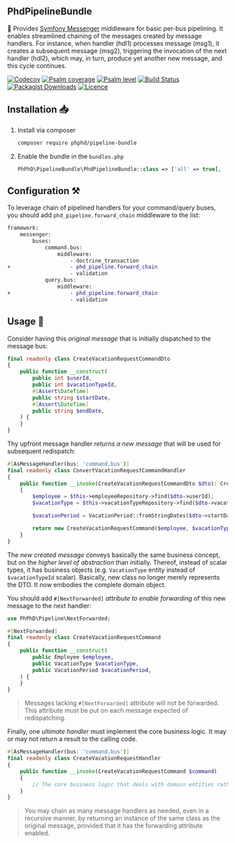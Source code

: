 PhdPipelineBundle
-----------------

🧰 Provides [Symfony Messenger](https://symfony.com/doc/current/messenger.html) middleware for basic per-bus pipelining.
It enables streamlined chaining of the messages created by message handlers. For instance, when handler (hdl1) processes
message (msg1), it creates a subsequent message (msg2), triggering the invocation of the next
handler (hdl2), which may, in turn, produce yet another new message, and this cycle continues.

[![Codecov](https://codecov.io/gh/phphd/pipeline-bundle/graph/badge.svg?token=GZRXWYT55Z)](https://codecov.io/gh/phphd/pipeline-bundle)
[![Psalm coverage](https://shepherd.dev/github/phphd/pipeline-bundle/coverage.svg)](https://shepherd.dev/github/phphd/pipeline-bundle)
[![Psalm level](https://shepherd.dev/github/phphd/pipeline-bundle/level.svg)](https://shepherd.dev/github/phphd/pipeline-bundle)
[![Build Status](https://img.shields.io/github/actions/workflow/status/phphd/pipeline-bundle/ci.yaml?branch=main)](https://github.com/phphd/pipeline-bundle/actions?query=branch%3Amain)
[![Packagist Downloads](https://img.shields.io/packagist/dt/phphd/pipeline-bundle.svg)](https://packagist.org/packages/phphd/pipeline-bundle)
[![Licence](https://img.shields.io/github/license/phphd/pipeline-bundle.svg)](https://github.com/phphd/pipeline-bundle/blob/main/LICENSE)

## Installation 📥

1. Install via composer

    ```sh
    composer require phphd/pipeline-bundle
    ```

2. Enable the bundle in the `bundles.php`

    ```php
    PhPhD\PipelineBundle\PhdPipelineBundle::class => ['all' => true],
    ```

## Configuration ⚒️

To leverage chain of pipelined handlers for your command/query buses, 
you should add `phd_pipeline.forward_chain` middleware to the list:

```diff
framework:
    messenger:
        buses:
            command.bus:
                middleware:
                    - doctrine_transaction
+                   - phd_pipeline.forward_chain
                    - validation
            query.bus:
                middleware:
+                   - phd_pipeline.forward_chain
                    - validation
```

## Usage 🚀

Consider having this _original message_ that is initially dispatched to the message bus:

```php
final readonly class CreateVacationRequestCommandDto
{
    public function __construct(
        public int $userId,
        public int $vacationTypeId,
        #[Assert\DateTime]
        public string $startDate,
        #[Assert\DateTime]
        public string $endDate,
    ) {
    }
}
```

Thy upfront message handler _returns a new message_ that will be used for subsequent redispatch:

```php
#[AsMessageHandler(bus: 'command.bus')]
final readonly class ConvertVacationRequestCommandHandler
{
    public function __invoke(CreateVacationRequestCommandDto $dto): CreateVacationRequestCommand
    {
        $employee = $this->employeeRepository->find($dto->userId);
        $vacationType = $this->vacationTypeRepository->find($dto->vacationTypeId);

        $vacationPeriod = VacationPeriod::fromStringDates($dto->startDate, $dto->endDate);

        return new CreateVacationRequestCommand($employee, $vacationType, $vacationPeriod);
    }
}
```

The _new created message_ conveys basically the same business concept, but on the _higher level of abstraction_ than
initially. Thereof, instead of scalar types, it has business objects (e.g. `VacationType` entity instead
of `$vacationTypeId` scalar). Basically, new class no longer merely represents the DTO. It now embodies the complete
domain object.

You should add `#[NextForwarded]` _attribute to enable forwarding_ of this new message to the next handler:

```php
use PhPhD\Pipeline\NextForwarded;

#[NextForwarded]
final readonly class CreateVacationRequestCommand
{
    public function __construct(
        public Employee $employee,
        public VacationType $vacationType,
        public VacationPeriod $vacationPeriod,
    ) {
    }
}
```

> Messages lacking `#[NextForwarded]` attribute will not be forwarded. This attribute must be put on each message
> expected of redispatching.

Finally, one _ultimate handler_ must implement the core business logic.
It may or may not return a result to the calling code.

```php
#[AsMessageHandler(bus: 'command.bus')]
final readonly class CreateVacationRequestHandler
{
    public function __invoke(CreateVacationRequestCommand $command)
    {
        // The core business logic that deals with domain entities rather than primitives...
    }
}
```

> You may chain as many message handlers as needed, even in a recursive manner,
> by returning an instance of the same class as the original message, 
> provided that it has the forwarding attribute enabled.
